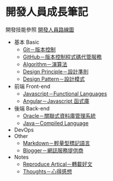 開發人員成長筆記
============
 
開發技能參照 [開發人員路線圖](https://github.com/goodjack/developer-roadmap-chinese "前去看看～")

* 基本 Basic
    * [Git－版本控制](/1_Basic/Git/README.md "點我看 Git！")
	* [GitHub－版本控制程式碼代管服務](/1_Basic/GitHub/README.md "點我看 GitHub！")
    * [Algorithm－演算法](/1_Basic/Algorithm/README.md "點我看 Algorithm！")
    * [Design Principle－設計準則](/1_Basic/Design_Principle/README.md "點我看 Design Principle！")
	* [Design Pattern－設計模式](/1_Basic/Design_Pattern/README.md "點我看 Design Pattern！")
* 前端 Front-end
	* [Javascript－Functional Languages](/2_FrontEnd/Javascript/README.md "點我看 Javascript！")
	* [Angular－Javascript 函式庫](/2_FrontEnd/Angular/README.md "點我看 Angular！")
* 後端 Back-end
	* [Oracle－關聯式資料庫管理系統](/3_BackEnd/Oracle/README.md "點我看 Oracle！")
	* [Java－Compiled Language](/3_BackEnd/Java/README.md "點我看 Java！")
* DevOps 
* Other
    * [Markdown－輕量型標記語言](/5_Other/Markdown/README.md "點我看 Markdown！")
	* [Blogger－網誌服務提供商](/5_Other/Blogger/README.md "點我看 Blogger！")
* Notes
	* [Reproduce Artical－轉載好文](/6_Notes/Reproduce/README.md "點我看轉載好文！")
	* [Thoughts－心得感想](/6_Notes/Thoughts/README.md "點我看心得感想！")